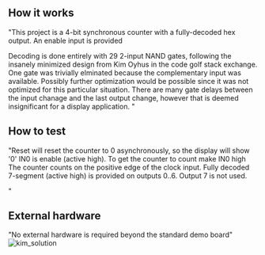 <!---

This file is used to generate your project datasheet. Please fill in the information below and delete any unused
sections.

You can also include images in this folder and reference them in the markdown. Each image must be less than
512 kb in size, and the combined size of all images must be less than 1 MB.
-->

## How it works

"This project is a 4-bit synchronous counter with a fully-decoded hex output. An enable input is provided

Decoding is done entirely with 29 2-input NAND gates, following the insanely minimized design from Kim Oyhus
in the code golf stack exchange. One gate was trivially elminated because the complementary input was
available. Possibly further optimization would be possible since it was not optimized for this particular
situation. There are many gate delays between the input chanage and the last output change, however
that is deemed insignificant for a display application. 
"

## How to test

"Reset will reset the counter to 0 asynchronously, so the display will show '0'
 IN0 is enable (active high). To get the counter to count make IN0 high
 The counter counts on the positive edge of the clock input. 
 Fully decoded 7-segment (active high) is provided on outputs 0..6. Output 7 is not used. 


" 

## External hardware

"No external hardware is required beyond the standard demo board"
![kim_solution](https://github.com/user-attachments/assets/dd6803ec-c1c2-43b0-928c-e148c7fe08c3)
